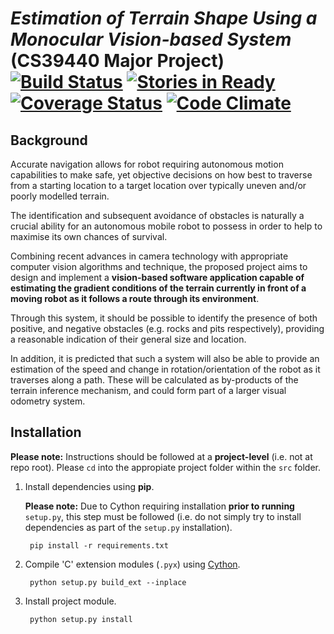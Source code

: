 # *Estimation of Terrain Shape Using a Monocular Vision-based System* (CS39440 Major Project) [![Build Status](https://travis-ci.org/cgddrd/CS39440-major-project.svg)](https://travis-ci.org/cgddrd/CS39440-major-project) [![Stories in Ready](https://badge.waffle.io/cgddrd/cs39440-major-project.png?label=ready&title=Ready)](https://waffle.io/cgddrd/cs39440-major-project) [![Coverage Status](https://coveralls.io/repos/cgddrd/CS39440-major-project/badge.svg?branch=develop)](https://coveralls.io/r/cgddrd/CS39440-major-project?branch=develop) [![Code Climate](https://codeclimate.com/github/cgddrd/CS39440-major-project/badges/gpa.svg)](https://codeclimate.com/github/cgddrd/CS39440-major-project) 

## Background

Accurate navigation allows for robot requiring autonomous motion capabilities to make safe, yet objective
decisions on how best to traverse from a starting location to a target location over typically uneven
and/or poorly modelled terrain.

The identification and subsequent avoidance of obstacles is naturally a crucial ability for an autonomous
mobile robot to possess in order to help to maximise its own chances of survival.

Combining recent advances in camera technology with appropriate computer vision algorithms and
technique, the proposed project aims to design and implement a **vision-based software application capable
of estimating the **gradient conditions** of the terrain currently in front of a moving robot as it follows
a route through its environment**.

Through this system, it should be possible to identify the presence of
both positive, and negative obstacles (e.g. rocks and pits respectively), providing a reasonable indication
of their general size and location.

In addition, it is predicted that such a system will also be able to provide an estimation of the speed
and change in rotation/orientation of the robot as it traverses along a path. These will be calculated as
by-products of the terrain inference mechanism, and could form part of a larger visual odometry system.

## Installation

**Please note:** Instructions should be followed at a **project-level** (i.e. not at repo root). Please ```cd``` into the appropiate project folder within the `src` folder.

1. Install dependencies using **pip**.

    **Please note:** Due to Cython requiring installation **prior to running** `setup.py`, this step must be followed (i.e. do not simply try to install dependencies as part of the `setup.py` installation).

        pip install -r requirements.txt

2. Compile 'C' extension modules (`.pyx`) using [Cython](https://github.com/cython/cython).

        python setup.py build_ext --inplace

3. Install project module.

        python setup.py install
